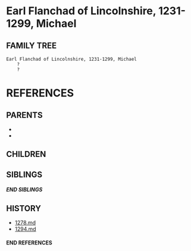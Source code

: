# Earl Flanchad of Lincolnshire, 1231-1299, Michael

## FAMILY TREE
```
Earl Flanchad of Lincolnshire, 1231-1299, Michael
    ?
    ?
```


# REFERENCES

## PARENTS 
* 
* 

## CHILDREN 

## SIBLINGS

##### END SIBLINGS  
## HISTORY
* [1278.md](../h/1278.md)
* [1294.md](../h/1294.md)

#### END REFERENCES
